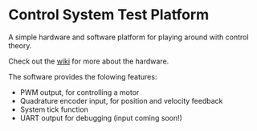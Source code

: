 # Control System Test Platform
A simple hardware and software platform for playing around with control theory.

Check out the [wiki](https://github.com/cassvs/cstp/wiki) for more about the hardware.

The software provides the folowing features:
- PWM output, for controlling a motor
- Quadrature encoder input, for position and velocity feedback
- System tick function
- UART output for debugging (input coming soon!)
